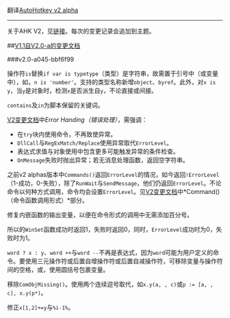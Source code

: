 翻译[AutoHotkey v2 alpha](http://ahkscript.org/boards/viewtopic.php?f=24&t=2120)

---

关于AHK V2，见[链接](http://ahkscript.org/v2/)。每次的变更记录会追加到主题。

##[V1.1自V2.0-a的变更文档](http://ahkscript.org/v2/v2-changes.htm)

###v2.0-a045-bbf6f99

操作符`is`替换`if var is typetype`（类型）是字符串，故需置于引号中（或变量中），如，`n is 'number'`。支持的类型名称新增`object`、`byref`。此外，对`x is y`，当`y`是对象时，检测`x`是否派生自`y`，不论直接或间接。

`contains`及`in`为脚本保留的关键词。

[V2变更文档](http://ahkscript.org/v2/v2-changes.htm)中*Error Handing（错误处理）*，需强调：

* 在`try`块内使用命令，不再致使异常。
* `DllCall`与`RegExMatch/Replace`使用异常取代`ErrorLevel`。
* 表达式求值与对象使用中包含更多可能触发异常的条件检查。
* `OnMessage`失败时抛出异常；若无消息处理函数，返回空字符串。

之前v2 alphas版本中`Commands()`返回`ErrorLevel`的情况，如今返回`!ErrorLevel`（1-成功，0-失败），除了`RunWait`与`SendMessage`，他们仍返回`ErrorLevel`。不论命令以何种方式调用，命令均会设置`ErrorLevel`。见[V2变更文档](http://ahkscript.org/v2/v2-changes.htm)中*Command()（命令函数调用形式）*部分。

修复内嵌函数的输出变量，以便在命令形式的调用中无需添加百分号。

所以的`WinSet`函数成功时返回1，失败时返回0，同时，`ErrorLevel`成功时为0，失败时为1。

`word ? x : y`、`word ++`与`word --`不再是表达式，因为`word`可能为用户定义的命令。要使用三元操作符或后置自增操作符或后置自减操作符，可移除变量与操作符间的空格，或，使用圆括号包裹变量。

移除`ComObjMissing()`。使用两个连续逗号取代，如`x.y(a, , c)`或`p := [a, , c], x.y(p*)`。

修正`x[1,2]+=y`与`%i-1%`。


